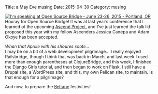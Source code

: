 Title: a May Eve musing
Date: 2015-04-30
Category: musing

<div style="float:left; margin-right:1em">
<a href="http://opensourcebridge.org/?ref=2015speak125" >
<img src="http://opensourcebridge.org/badges/2015/speak125.png" alt="I'm speaking at Open Source Bridge - June 23-26, 2015 - Portland, OR" border="0" />
</a></div>

Hooray for Open Source Bridge! It was at last year’s conference that I learned
of the upcoming [Ascend Project](http://ascendproject.org/participants/portland/index.html), and I’ve just learned the talk I’d proposed this year
with my fellow Ascenders Jessica Canepa and Adam Okoye has been accepted.

<div style="clear:both"><em>Whan that Aprille with his shoures soote...</em></div>
I may be on a bit of a web development pilgrimage... I really enjoyed Railsbridge, though I think that was back in March, and last week I used more than enough parentheses at ClojureBridge, and this week, I finished the Django Girls tutorial, and then began to work on Flask. I still have a Drupal site, a WordPress site, and this, my own Pelican site, to maintain. Is that enough for a pilgrimage?

And now, to prepare the [Beltane](https://en.wikipedia.org/wiki/Beltane) festivities!
